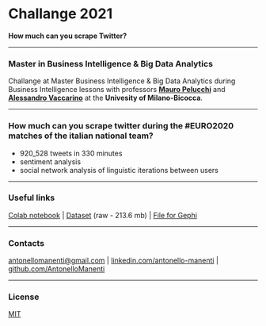 # Challange 2021

**How much can you scrape Twitter?**

---
### Master in Business Intelligence & Big Data Analytics

Challange at Master Business Intelligence & Big Data Analytics during Business Intelligence lessons with professors **[Mauro Pelucchi](https://www.linkedin.com/in/mauropelucchi)** and **[Alessandro Vaccarino](https://www.linkedin.com/in/alessandro-vaccarino)** at the **Univesity of Milano-Bicocca**.

---
### How much can you scrape twitter during the #EURO2020 matches of the italian national team?

- 920_528 tweets in 330 minutes
- sentiment analysis
- social network analysis of linguistic iterations between users

---
### Useful links
[Colab notebook](https://drive.google.com/file/d/1fU-xJSgHgQ_OxWRDIzEZprhot060XM6n/view?usp=sharing) | [Dataset](https://drive.google.com/file/d/1-CbMKWnTCTPvp8FWcZMqot_oGQ8i1hgq/view?usp=sharing) (raw - 213.6 mb) | [File for Gephi](https://drive.google.com/file/d/1NUWhXWUNbGx6oNlsYfxyomIBp3dUuXid/view?usp=sharing)

---
### Contacts
[antonellomanenti@gmail.com](mailto:antonellomanenti@gmail.com) | [linkedin.com/antonello-manenti](https://www.linkedin.com/in/antonello-manenti/) | [github.com/AntonelloManenti](https://github.com/AntonelloManenti)

---
### License
[MIT](https://choosealicense.com/licenses/mit/)
